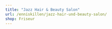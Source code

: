 ```yaml
---
title: "Jazz Hair & Beauty Salon"
url: /enniskillen/jazz-hair-und-beauty-salon/
shop: Friseur
---
```

